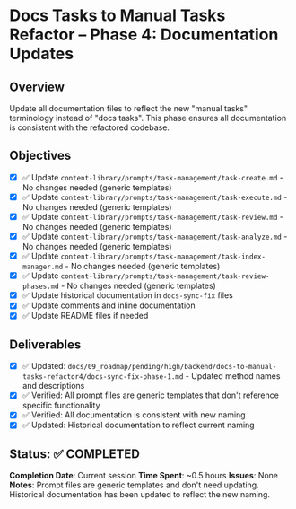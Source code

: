 # Docs Tasks to Manual Tasks Refactor – Phase 4: Documentation Updates

## Overview
Update all documentation files to reflect the new "manual tasks" terminology instead of "docs tasks". This phase ensures all documentation is consistent with the refactored codebase.

## Objectives
- [x] ✅ Update `content-library/prompts/task-management/task-create.md` - No changes needed (generic templates)
- [x] ✅ Update `content-library/prompts/task-management/task-execute.md` - No changes needed (generic templates)
- [x] ✅ Update `content-library/prompts/task-management/task-review.md` - No changes needed (generic templates)
- [x] ✅ Update `content-library/prompts/task-management/task-analyze.md` - No changes needed (generic templates)
- [x] ✅ Update `content-library/prompts/task-management/task-index-manager.md` - No changes needed (generic templates)
- [x] ✅ Update `content-library/prompts/task-management/task-review-phases.md` - No changes needed (generic templates)
- [x] ✅ Update historical documentation in `docs-sync-fix` files
- [x] ✅ Update comments and inline documentation
- [x] ✅ Update README files if needed

## Deliverables
- [x] ✅ Updated: `docs/09_roadmap/pending/high/backend/docs-to-manual-tasks-refactor4/docs-sync-fix-phase-1.md` - Updated method names and descriptions
- [x] ✅ Verified: All prompt files are generic templates that don't reference specific functionality
- [x] ✅ Verified: All documentation is consistent with new naming
- [x] ✅ Updated: Historical documentation to reflect current naming

## Status: ✅ COMPLETED
**Completion Date**: Current session
**Time Spent**: ~0.5 hours
**Issues**: None
**Notes**: Prompt files are generic templates and don't need updating. Historical documentation has been updated to reflect the new naming. 
